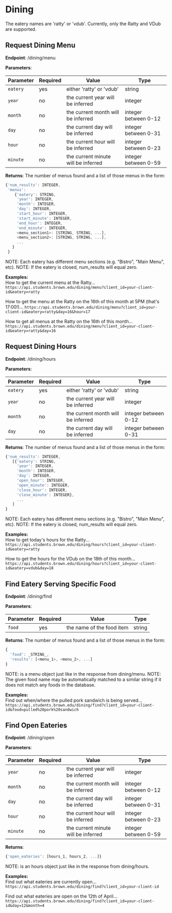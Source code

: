 # Dining
The eatery names are 'ratty' or 'vdub'. Currently, only the Ratty and VDub are supported.

## Request Dining Menu
**Endpoint**: /dining/menu

**Parameters**:

| Parameter |  Required | Value                               | Type                 |
|-----------|-----------|-------------------------------------|----------------------|
| `eatery`  | yes       | either 'ratty' or 'vdub'            | string               |
| `year`    | no        | the current year will be inferred   | integer              |
| `month`   | no        | the current month will be inferred  | integer between 0-12 |
| `day`     | no        | the current day will be inferred    | integer between 0-31 |
| `hour`    | no        | the current hour will be inferred   | integer between 0-23 |
| `minute`  | no        | the current minute will be inferred | integer between 0-59 |

**Returns**: The number of menus found and a list of those menus in the form:

```javascript
{'num_results': INTEGER,
 'menus':
    {'eatery': STRING,
     'year': INTEGER,
     'month': INTEGER,
     'day': INTEGER,
     'start_hour': INTEGER,
     'start_minute': INTEGER,
     'end_hour': INTEGER,
     'end_minute': INTEGER,
     <menu_section1>: [STRING, STRING, ...],
     <menu_section2>: [STRING, STRING, ...],
     ...
   }
 }
```

NOTE: Each eatery has different menu sections (e.g. "Bistro", "Main Menu", etc).
NOTE: If the eatery is closed, num_results will equal zero.

**Examples:**  
How to get the current menu at the Ratty...
`https://api.students.brown.edu/dining/menu?client_id=your-client-id&eatery=ratty`

How to get the menu at the Ratty on the 16th of this month at 5PM (that's 17:00!)...
`https://api.students.brown.edu/dining/menu?client_id=your-client-id&eatery=ratty&day=16&hour=17`

How to get all menus at the Ratty on the 16th of this month...
`https://api.students.brown.edu/dining/menu?client_id=your-client-id&eatery=ratty&day=16`

## Request Dining Hours
**Endpoint**: /dining/hours

**Parameters**:

| Parameter |  Required | Value                               | Type                 |
|-----------|-----------|-------------------------------------|----------------------|
| `eatery`  | yes       | either 'ratty' or 'vdub'            | string               |
| `year`    | no        | the current year will be inferred   | integer              |
| `month`   | no        | the current month will be inferred  | integer between 0-12 |
| `day`     | no        | the current day will be inferred    | integer between 0-31 |

**Returns**: The number of menus found and a list of those menus in the form:

```javascript
{'num_results': INTEGER,
   [{'eatery': STRING,
     'year': INTEGER,
     'month': INTEGER,
     'day': INTEGER,
     'open_hour': INTEGER,
     'open_minute': INTEGER,
     'close_hour': INTEGER,
     'close_minute': INTEGER},
     ...
   ]
}
```

NOTE: Each eatery has different menu sections (e.g. "Bistro", "Main Menu", etc).
NOTE: If the eatery is closed, num_results will equal zero.

**Examples:**  
How to get today's hours for the Ratty...
`https://api.students.brown.edu/dining/hours?client_id=your-client-id&eatery=ratty`

How to get the hours for the VDub on the 18th of this month...
`https://api.students.brown.edu/dining/hours?client_id=your-client-id&eatery=vdub&day=18`

## Find Eatery Serving Specific Food
**Endpoint**: /dining/find

**Parameters**:

| Parameter |  Required | Value                               | Type                 |
|-----------|-----------|-------------------------------------|----------------------|
| `food`    | yes       | the name of the food item           | string               |

**Returns**: The number of menus found and a list of those menus in the form:

```javascript
{
  'food': _STRING_,
  'results': [<menu_1>, <menu_2>, ...]
}
```

NOTE: is a menu object just like in the response from dining/menu.
NOTE: The given food name may be automatically matched to a similar string if it does not match any foods in the database.

**Examples:**  
Find out when/where the pulled pork sandwich is being served...
`https://api.students.brown.edu/dining/find?client_id=your-client-id&food=pulled%20pork%20sandwich`

## Find Open Eateries  
**Endpoint**: /dining/open

**Parameters**:

| Parameter |  Required | Value                               | Type                 |
|-----------|-----------|-------------------------------------|----------------------|
| `year`    | no        | the current year will be inferred   | integer              |
| `month`   | no        | the current month will be inferred  | integer between 0-12 |
| `day`     | no        | the current day will be inferred    | integer between 0-31 |
| `hour`    | no        | the current hour will be inferred   | integer between 0-23 |
| `minute`  | no        | the current minute will be inferred | integer between 0-59 |

**Returns**:
```javascript
{'open_eateries': [hours_1, hours_2, ...]}
```
NOTE: is an hours object just like in the response from dining/hours.

**Examples:**  
Find out what eateries are currently open...
`https://api.students.brown.edu/dining/find?client_id=your-client-id`

Find out what eateries are open on the 12th of April...
`https://api.students.brown.edu/dining/find?client_id=your-client-id&day=12&month=4`

